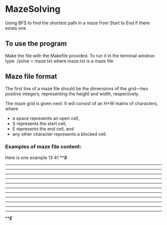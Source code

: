 # MazeSolving
Using BFS to find the shortest path in a maze from Start to End if there exists one


## To use the program
Make the file with the Makefile provided. To run it in the terminal window: type ./solve < maze.txt where maze.txt is a maze file


## Maze file format
The first line of a maze file should be the dimensions of the grid—two positive integers, representing the height and width, respectively.

The maze grid is given next. It will consist of an H×W matrix of characters, where
- a space represents an open cell,
- S represents the start cell,
- E represents the end cell, and
- any other character represents a blocked cell.

### Examples of maze file content: 
Here is one example
13 41
*********************S*******************
*   *       *         *                 *
*** * *** *** ******* * ******* * ***** *
*   *   *     *   *   *   *   * * *   * *
* * *** ******* * * ***** *** * * * * ***
* *   * *       *   *   *   * * * * *   *
* * *** * *********** * *** * * * * *** *
* * *   *     *     * *   *   * * *   * *
* * * ******* * *** * * ***** * * *** ***
* * * *     * * * *   *     * * * *   * *
* *** *** * * * * ******* *** * *** *** *
*         * *           *     *         *
*********************E*******************

